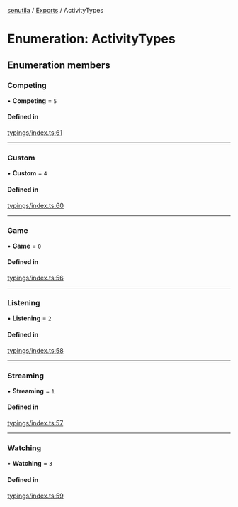 [senutila](../docs/README.md) / [Exports](../modules.md) / ActivityTypes

# Enumeration: ActivityTypes

## Enumeration members

### Competing

• **Competing** = `5`

#### Defined in

[typings/index.ts:61](https://github.com/edazpotato/senutila/blob/caba2d1/src/typings/index.ts#L61)

___

### Custom

• **Custom** = `4`

#### Defined in

[typings/index.ts:60](https://github.com/edazpotato/senutila/blob/caba2d1/src/typings/index.ts#L60)

___

### Game

• **Game** = `0`

#### Defined in

[typings/index.ts:56](https://github.com/edazpotato/senutila/blob/caba2d1/src/typings/index.ts#L56)

___

### Listening

• **Listening** = `2`

#### Defined in

[typings/index.ts:58](https://github.com/edazpotato/senutila/blob/caba2d1/src/typings/index.ts#L58)

___

### Streaming

• **Streaming** = `1`

#### Defined in

[typings/index.ts:57](https://github.com/edazpotato/senutila/blob/caba2d1/src/typings/index.ts#L57)

___

### Watching

• **Watching** = `3`

#### Defined in

[typings/index.ts:59](https://github.com/edazpotato/senutila/blob/caba2d1/src/typings/index.ts#L59)
